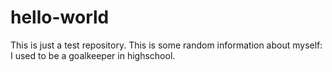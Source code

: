 # hello-world
This is just a test repository.
This is some random information about myself: I used to be a goalkeeper in highschool.
